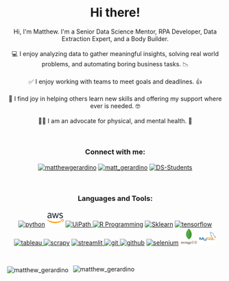 <h1 align="center">Hi there!</h1>
<p align="center">
   Hi, I'm Matthew. I'm a Senior Data Science Mentor, RPA Developer, Data Extraction Expert, and a Body Builder.</br></br>
   💻 I enjoy analyzing data to gather meaningful insights, solving real world problems, and automating boring business tasks. 📉 </br></br>
   ✅ I enjoy working with teams to meet goals and deadlines. 👍</br></br>
   📝 I find joy in helping others learn new skills and offering my support where ever is needed. 🤓 </br></br>
   🏋️‍♂️ I am an advocate for physical, and mental health. 💪
</p>

<br>

<h3 align="center">Connect with me:</h3>
<p align="center">
<a href="https://www.linkedin.com/in/matthew-gerardino/" target="_blank">
<img align="center" src="https://raw.githubusercontent.com/rahuldkjain/github-profile-readme-generator/master/src/images/icons/Social/linked-in-alt.svg" alt="matthewgerardino" height="30" width="40" /></a>
<a href="https://instagram.com/matt_gerardino" target="_blank">
<img align="center" src="https://raw.githubusercontent.com/rahuldkjain/github-profile-readme-generator/master/src/images/icons/Social/instagram.svg" alt="matt_gerardino" height="30" width="40" /></a>
<a href="https://pypi.org/project/DS-Students/" target="_blank">
<img align="center" src="https://pypi.org/static/images/logo-small.2a411bc6.svg" alt="DS-Students" height="30" width="40" /></a>
</p>

</br>

<h3 align="center">Languages and Tools:</h3>

<p align="center"> 
<a href="https://www.python.org/" target="_blank" rel="noreferrer"> 
<img src="https://raw.githubusercontent.com/rahuldkjain/github-profile-readme-generator/master/src/images/icons/ProgrammingLanguages/python.svg" alt="python" width="40" height="40"/></a> 

<a href="https://aws.amazon.com" target="_blank" rel="noreferrer"> 
<img src="https://raw.githubusercontent.com/devicons/devicon/master/icons/amazonwebservices/amazonwebservices-original-wordmark.svg" alt="aws" width="40" height="40"/></a>
 
<a href="https://www.uipath.com/" target="_blank" rel="noreferrer"> 
<img src="https://raw.githubusercontent.com/NandarTheint/nandartheint.github.io/535e02dde7bb5b5bf86d055b0cb3c0a6becf0fd0/images/uipath.svg" alt="UiPath" width="40" height="40"/> </a> 

<a href="https://www.r-project.org/" target="_blank" rel="noreferrer"> 
<img src="https://www.r-project.org/Rlogo.png" alt="R Programming" width="40" height="40"/></a>

 <a href="https://scikit-learn.org/stable/" target="_blank" rel="noreferrer"> 
 <img src="https://raw.githubusercontent.com/scikit-learn/scikit-learn/main/doc/logos/scikit-learn-logo.png" alt="Sklearn" width="40" height="40"/></a> 

 <a href="https://www.tensorflow.org/?gclid=Cj0KCQjwvZCZBhCiARIsAPXbajs3Wx52UMdMB_vplFkw4p_9IqQ0OlW1vgMA3stibWrxrnzhr7biAUMaAp03EALw_wcB" target="_blank" rel="noreferrer"> 
 <img src="https://avatars.githubusercontent.com/u/15658638?s=200&v=4" alt="tensorflow" width="40" height="40"/> </a> 
 
<a href="https://www.tableau.com/" target="_blank" rel="tableau"> 
<img src="https://cdn.worldvectorlogo.com/logos/tableau-logo-1.svg" alt="tableau" width="40" height="40"/> </a> 

<a href="https://scrapy.org/" target="_blank" rel="noreferrer"> 
<img src="https://miro.medium.com/max/1200/1*YJNS0JVl7RsVDTmORGZ6xA.png" alt="scrapy" width="40" height="40"/></a>

<a href="https://streamlit.io/" target="_blank" rel="noreferrer"> 
<img src="https://avatars.githubusercontent.com/u/45109972?s=200&v=4" alt="streamlit" width="40" height="40"/> </a>

<a href="https://git-scm.com/" target="_blank" rel="noreferrer"> 
<img src="https://www.vectorlogo.zone/logos/git-scm/git-scm-icon.svg" alt="git" width="40" height="40"/> </a>

<a href="https://github.com/" target="_blank" rel="noreferrer"> 
<img src="https://upload.wikimedia.org/wikipedia/commons/thumb/9/91/Octicons-mark-github.svg/600px-Octicons-mark-github.svg.png?20180806170715" alt="github" width="40" height="40"/></a> 

<a href="https://www.selenium.dev/" target="_blank" rel="noreferrer"> 
<img src="https://selenium-python.readthedocs.io/_static/logo.png" alt="selenium" width="40" height="40"/></a> 

<a href="https://www.mongodb.com/" target="_blank" rel="noreferrer"> 
<img src="https://raw.githubusercontent.com/devicons/devicon/master/icons/mongodb/mongodb-original-wordmark.svg" alt="mongodb" width="40" height="40"/></a>

<a href="https://www.mysql.com/" target="_blank" rel="noreferrer"> 
<img src="https://raw.githubusercontent.com/devicons/devicon/master/icons/mysql/mysql-original-wordmark.svg" alt="mysql" width="40" height="40"/></a>  
</p>

<br>

<p>
<img align="right" width="350px" src="https://github-readme-stats.vercel.app/api/top-langs?username=GeeDino11&show_icons=true&locale=en&layout=compact" alt="matthew_gerardino" />

<img align="center" src="https://github-readme-stats-eight-theta.vercel.app/api?username=GeeDino11&show_icons=true&hide_border=true&include_all_commits=true&count_private=true&bg_color=00000000&theme=tokyonight" alt="matthew_gerardino" height=180px/>
</p>

